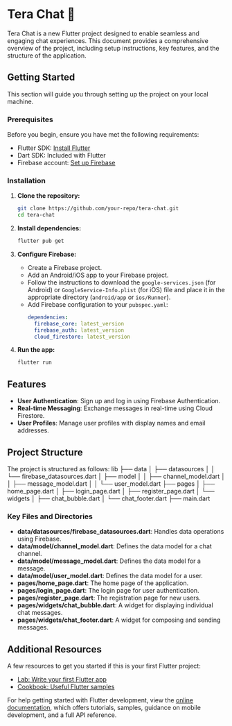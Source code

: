 <!--# tera chat 🦖

A new Flutter project.

## Getting Started

This project is a starting point for a Flutter application.

A few resources to get you started if this is your first Flutter project:

- [Lab: Write your first Flutter app](https://docs.flutter.dev/get-started/codelab)
- [Cookbook: Useful Flutter samples](https://docs.flutter.dev/cookbook)

For help getting started with Flutter development, view the
[online documentation](https://docs.flutter.dev/), which offers tutorials,
samples, guidance on mobile development, and a full API reference.
-->

# Tera Chat 🦖

Tera Chat is a new Flutter project designed to enable seamless and engaging chat experiences. This document provides a comprehensive overview of the project, including setup instructions, key features, and the structure of the application.

## Getting Started

This section will guide you through setting up the project on your local machine.

### Prerequisites

Before you begin, ensure you have met the following requirements:
- Flutter SDK: [Install Flutter](https://flutter.dev/docs/get-started/install)
- Dart SDK: Included with Flutter
- Firebase account: [Set up Firebase](https://firebase.google.com/)

### Installation

1. **Clone the repository:**
    ```bash
    git clone https://github.com/your-repo/tera-chat.git
    cd tera-chat
    ```

2. **Install dependencies:**
    ```bash
    flutter pub get
    ```

3. **Configure Firebase:**
   - Create a Firebase project.
   - Add an Android/iOS app to your Firebase project.
   - Follow the instructions to download the `google-services.json` (for Android) or `GoogleService-Info.plist` (for iOS) file and place it in the appropriate directory (`android/app` or `ios/Runner`).
   - Add Firebase configuration to your `pubspec.yaml`:
     ```yaml
     dependencies:
       firebase_core: latest_version
       firebase_auth: latest_version
       cloud_firestore: latest_version
     ```

4. **Run the app:**
    ```bash
    flutter run
    ```

## Features

- **User Authentication**: Sign up and log in using Firebase Authentication.
- **Real-time Messaging**: Exchange messages in real-time using Cloud Firestore.
- **User Profiles**: Manage user profiles with display names and email addresses.

## Project Structure

The project is structured as follows:
lib
├── data
│ ├── datasources
│ │ └── firebase_datasources.dart
│ ├── model
│ │ ├── channel_model.dart
│ │ ├── message_model.dart
│ │ └── user_model.dart
├── pages
│ ├── home_page.dart
│ ├── login_page.dart
│ ├── register_page.dart
│ └── widgets
│ ├── chat_bubble.dart
│ └── chat_footer.dart
├── main.dart

### Key Files and Directories

- **data/datasources/firebase_datasources.dart**: Handles data operations using Firebase.
- **data/model/channel_model.dart**: Defines the data model for a chat channel.
- **data/model/message_model.dart**: Defines the data model for a message.
- **data/model/user_model.dart**: Defines the data model for a user.
- **pages/home_page.dart**: The home page of the application.
- **pages/login_page.dart**: The login page for user authentication.
- **pages/register_page.dart**: The registration page for new users.
- **pages/widgets/chat_bubble.dart**: A widget for displaying individual chat messages.
- **pages/widgets/chat_footer.dart**: A widget for composing and sending messages.

## Additional Resources
A few resources to get you started if this is your first Flutter project:

- [Lab: Write your first Flutter app](https://docs.flutter.dev/get-started/codelab)
- [Cookbook: Useful Flutter samples](https://docs.flutter.dev/cookbook)

For help getting started with Flutter development, view the
[online documentation](https://docs.flutter.dev/), which offers tutorials,
samples, guidance on mobile development, and a full API reference.